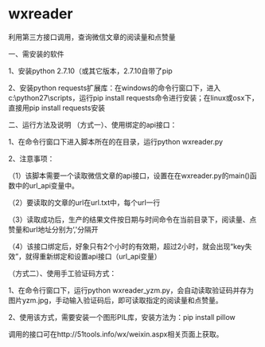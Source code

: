 # wxreader
利用第三方接口调用，查询微信文章的阅读量和点赞量

一、需安装的软件

1、安装python 2.7.10（或其它版本，2.7.10自带了pip

2、安装python requests扩展库：在windows的命令行窗口下，进入c:\python27\scripts，运行pip install requests命令进行安装；在linux或osx下，直接用pip install requests安装

二、运行方法及说明
（方式一）、使用绑定的api接口：
 
  1、在命令行窗口下进入脚本所在的在目录，运行python wxreader.py
 
  2、注意事项：	
  
  （1）该脚本需要一个读取微信文章的api接口，设置在在wxreader.py的main()函数中的url_api变量中。
  
  （2）要读取的文章的url在url.txt中，每个url一行
  
  （3）读取成功后，生产的结果文件按日期与时间命令在当前目录下，阅读量、点赞量和url地址分别为‘,'分隔开
  
  （4）该接口绑定后，好象只有2个小时的有效期，超过2小时，就会出现“key失效”，就得重新绑定和设置api接口（url_api变量）

（方式二）、使用手工验证码方式：

  1、在命令行窗口下，运行python wxreader_yzm.py，会自动读取验证码并存为图片yzm.jpg，手动输入验证码后，即可读取指定的阅读量和点赞量。

  2、使用该方式，需要安装一个图形PIL库，安装方法为：pip install pillow

调用的接口可在http://51tools.info/wx/weixin.aspx相关页面上获取。
